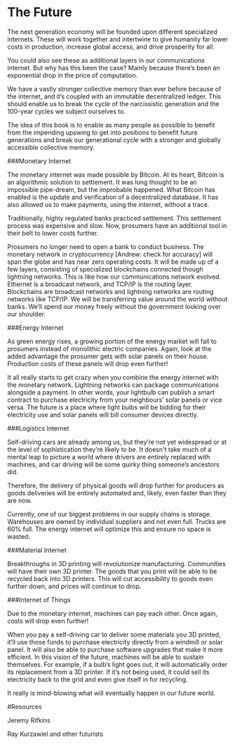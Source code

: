 ﻿# The Future

The next generation economy will be founded upon different specialized internets. These will work together and intertwine to give humanity far lower costs in production, increase global access, and drive prosperity for all.

You could also see these as additional layers in our communications internet. But why has this been the case? Mainly because there’s been an exponential drop in the price of computation.

We have a vastly stronger collective memory than ever before because of the internet, and it’s coupled with an immutable decentralized ledger. This should enable us to break the cycle of the narcissistic generation and the 100-year cycles we subject ourselves to. 

The idea of this book is to enable as many people as possible to benefit from the impending upswing to get into positions to benefit future generations and break our generational cycle with a stronger and globally accessible collective memory.


###Monetary Internet

The monetary internet was made possible by Bitcoin. At its heart, Bitcoin is an algorithmic solution to settlement. It was long thought to be an impossible pipe-dream, but the improbable happened. What Bitcoin has enabled is the update and verification of a decentralized database. It has also allowed us to make payments, using the internet, without a trace.

Traditionally, highly regulated banks practiced settlement. This settlement process was expensive and slow. Now, prosumers have an additional tool in their belt to lower costs further. 

Prosumers no longer need to open a bank to conduct business. The monetary network in cryptocurrency [Andrew: check for accuracy] will span the globe and has near zero operating costs. It will be made up of a few layers, consisting of specialized blockchains connected though lightning networks. This is like how our communications network evolved. Ethernet is a broadcast network, and TCP/IP is the routing layer. Blockchains are broadcast networks and lightning networks are routing networks like TCP/IP. We will be transferring value around the world without banks. We’ll spend our money freely without the government looking over our shoulder.

###Energy Internet

As green energy rises, a growing portion of the energy market will fall to prosumers instead of monolithic electric companies. Again, look at the added advantage the prosumer gets with solar panels on their house. Production costs of these panels will drop even further! 

It all really starts to get crazy when you combine the energy internet with the monetary network. Lightning networks can package communications alongside a payment. In other words, your lightbulb can publish a smart contract to purchase electricity from your neighbours’ solar panels or vice versa. The future is a place where light bulbs will be bidding for their electricity use and solar panels will bill consumer devices directly.

###Logistics Internet

Self-driving cars are already among us, but they’re not yet widespread or at the level of sophistication they’re likely to be. It doesn't take much of a mental leap to picture a world where drivers are entirely replaced with machines, and car driving will be some quirky thing someone’s ancestors did. 

Therefore, the delivery of physical goods will drop further for producers as goods deliveries will be entirely automated and, likely, even faster than they are now.  

Currently, one of our biggest problems in our supply chains is storage. Warehouses are owned by individual suppliers and not even full. Trucks are 60% full. The energy internet will optimize this and ensure no space is wasted. 

###Material Internet

Breakthroughs in 3D printing will revolutionize manufacturing. Communities will have their own 3D printer. The goods that you print will be able to be recycled back into 3D printers. This will cut accessibility to goods even further down, and prices will continue to drop. 

###Internet of Things

Due to the monetary internet, machines can pay each other. Once again, costs will drop even further!

When you pay a self-driving car to deliver some materials you 3D printed, it’ll use those funds to purchase electricity directly from a windmill or solar panel. It will also be able to purchase software upgrades that make it more efficient. In this vision of the future, machines will be able to sustain themselves. For example, if a bulb’s light goes out, it will automatically order its replacement from a 3D printer. If it’s not being used, it could sell its electricity back to the grid and even give itself in for recycling. 

It really is mind-blowing what will eventually happen in our future world. 

#Resources

Jeremy Rifkins

Ray Kurzawiel and other futurists
